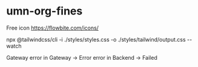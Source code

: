 # umn-org-fines

Free icon
https://flowbite.com/icons/

npx @tailwindcss/cli -i ./styles/styles.css -o ./styles/tailwind/output.css --watch

Gateway
error in Gateway -> Error
error in Backend -> Failed
